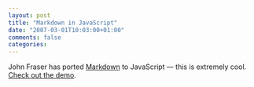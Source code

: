 ```yaml
---
layout: post
title: "Markdown in JavaScript"
date: "2007-03-01T10:03:00+01:00"
comments: false
categories: 
---
```


<p>John Fraser has ported <a href="http://daringfireball.net/projects/markdown/">Markdown</a> to JavaScript &#8212; this is extremely cool. <a href="http://www.attacklab.net/showdown-gui.html">Check out the demo</a>.</p>


